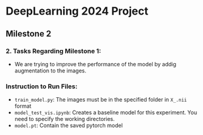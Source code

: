 # DeepLearning 2024 Project

## Milestone 2

### 2. Tasks Regarding Milestone 1:
- We are trying to improve the performance of the model by addig augmentation to the images.


### Instruction to Run Files:
- `train_model.py`: The images must be in the specified folder in `X_.nii` format
- `model_test_vis.ipynb`: Creates a baseline model for this experiment. You need to specify the working directories.
- `model.pt`: Contain the saved pytorch model
